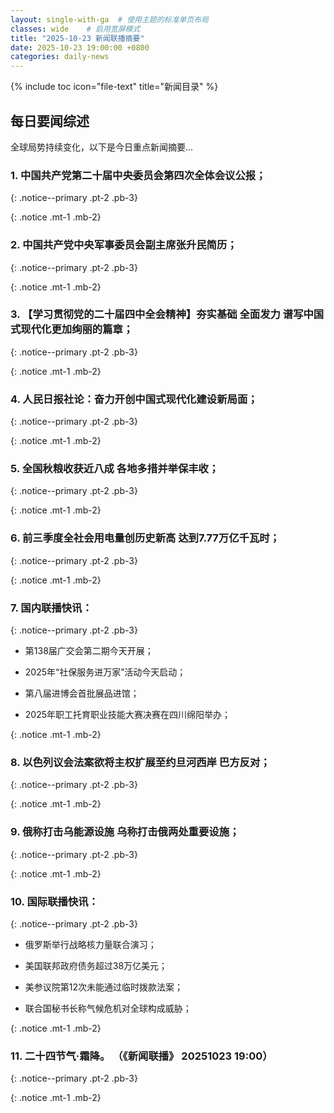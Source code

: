 ```yaml
---
layout: single-with-ga  # 使用主题的标准单页布局
classes: wide    # 启用宽屏模式
title: "2025-10-23 新闻联播摘要"
date: 2025-10-23 19:00:00 +0800
categories: daily-news
---
```


{% include toc icon="file-text" title="新闻目录" %}
   
## 每日要闻综述

全球局势持续变化，以下是今日重点新闻摘要...

### 1. 中国共产党第二十届中央委员会第四次全体会议公报； 

{: .notice--primary .pt-2 .pb-3}

{: .notice .mt-1 .mb-2}

### 2. 中国共产党中央军事委员会副主席张升民简历； 

{: .notice--primary .pt-2 .pb-3}

{: .notice .mt-1 .mb-2}

### 3. 【学习贯彻党的二十届四中全会精神】夯实基础 全面发力 谱写中国式现代化更加绚丽的篇章； 

{: .notice--primary .pt-2 .pb-3}

{: .notice .mt-1 .mb-2}

### 4. 人民日报社论：奋力开创中国式现代化建设新局面； 

{: .notice--primary .pt-2 .pb-3}

{: .notice .mt-1 .mb-2}

### 5. 全国秋粮收获近八成 各地多措并举保丰收； 

{: .notice--primary .pt-2 .pb-3}

{: .notice .mt-1 .mb-2}

### 6. 前三季度全社会用电量创历史新高 达到7.77万亿千瓦时； 

{: .notice--primary .pt-2 .pb-3}

{: .notice .mt-1 .mb-2}

### 7. 国内联播快讯： 

{: .notice--primary .pt-2 .pb-3}

- 第138届广交会第二期今天开展；

- 2025年“社保服务进万家”活动今天启动；

- 第八届进博会首批展品进馆；

- 2025年职工托育职业技能大赛决赛在四川绵阳举办；

{: .notice .mt-1 .mb-2}

### 8. 以色列议会法案欲将主权扩展至约旦河西岸 巴方反对； 

{: .notice--primary .pt-2 .pb-3}

{: .notice .mt-1 .mb-2}

### 9. 俄称打击乌能源设施 乌称打击俄两处重要设施； 

{: .notice--primary .pt-2 .pb-3}

{: .notice .mt-1 .mb-2}

### 10. 国际联播快讯： 

{: .notice--primary .pt-2 .pb-3}

- 俄罗斯举行战略核力量联合演习；

- 美国联邦政府债务超过38万亿美元；

- 美参议院第12次未能通过临时拨款法案；

- 联合国秘书长称气候危机对全球构成威胁；

{: .notice .mt-1 .mb-2}

### 11. 二十四节气·霜降。 （《新闻联播》 20251023 19:00） 

{: .notice--primary .pt-2 .pb-3}

{: .notice .mt-1 .mb-2}
